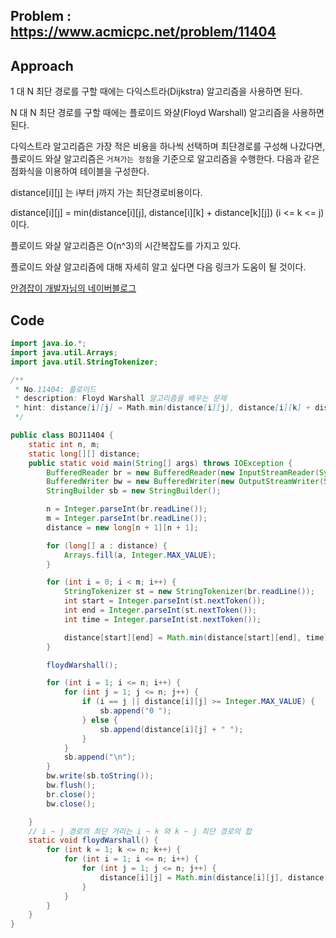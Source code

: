 ## Problem : https://www.acmicpc.net/problem/11404

## Approach

1 대 N 최단 경로를 구할 때에는 다익스트라(Dijkstra) 알고리즘을 사용하면 된다.

N 대 N 최단 경로를 구할 때에는 플로이드 와샬(Floyd Warshall) 알고리즘을 사용하면 된다.

다익스트라 알고리즘은 가장 적은 비용을 하나씩 선택하며 최단경로를 구성해 나갔다면, 플로이드 와샬 알고리즘은 `거쳐가는 정점`을 기준으로 알고리즘을 수행한다. 다음과 같은 점화식을 이용하여 테이블을 구성한다.

distance[i][j] 는 i부터 j까지 가는 최단경로비용이다.

distance[i][j] = min(distance[i][j], distance[i][k] + distance[k][j])	(i <= k <= j) 이다.

플로이드 와샬 알고리즘은 O(n^3)의 시간복잡도를 가지고 있다.

플로이드 와샬 알고리즘에 대해 자세히 알고 싶다면 다음 링크가 도움이 될 것이다.

[안경잡이 개발자님의 네이버블로그](https://blog.naver.com/ndb796/221234427842)

## Code

```java
import java.io.*;
import java.util.Arrays;
import java.util.StringTokenizer;

/**
 * No.11404: 플로이드
 * description: Floyd Warshall 알고리즘을 배우는 문제
 * hint: distance[i][j] = Math.min(distance[i][j], distance[i][k] + distance[k][j])
 */

public class BOJ11404 {
    static int n, m;
    static long[][] distance;
    public static void main(String[] args) throws IOException {
        BufferedReader br = new BufferedReader(new InputStreamReader(System.in));
        BufferedWriter bw = new BufferedWriter(new OutputStreamWriter(System.out));
        StringBuilder sb = new StringBuilder();

        n = Integer.parseInt(br.readLine());
        m = Integer.parseInt(br.readLine());
        distance = new long[n + 1][n + 1];

        for (long[] a : distance) {
            Arrays.fill(a, Integer.MAX_VALUE);
        }

        for (int i = 0; i < m; i++) {
            StringTokenizer st = new StringTokenizer(br.readLine());
            int start = Integer.parseInt(st.nextToken());
            int end = Integer.parseInt(st.nextToken());
            int time = Integer.parseInt(st.nextToken());

            distance[start][end] = Math.min(distance[start][end], time);
        }

        floydWarshall();

        for (int i = 1; i <= n; i++) {
            for (int j = 1; j <= n; j++) {
                if (i == j || distance[i][j] >= Integer.MAX_VALUE) {
                    sb.append("0 ");
                } else {
                    sb.append(distance[i][j] + " ");
                }
            }
            sb.append("\n");
        }
        bw.write(sb.toString());
        bw.flush();
        br.close();
        bw.close();

    }
    // i ~ j 경로의 최단 거리는 i ~ k 와 k ~ j 최단 경로의 합
    static void floydWarshall() {
        for (int k = 1; k <= n; k++) {
            for (int i = 1; i <= n; i++) {
                for (int j = 1; j <= n; j++) {
                    distance[i][j] = Math.min(distance[i][j], distance[i][k] + distance[k][j]);
                }
            }
        }
    }
}

```

